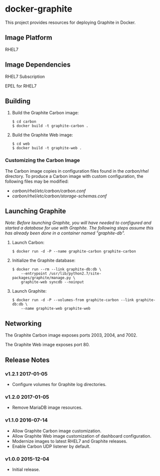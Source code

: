 # docker-graphite

This project provides resources for deploying Graphite in Docker.

## Image Platform

RHEL7

## Image Dependencies

RHEL7 Subscription

EPEL for RHEL7

## Building

 1. Build the Graphite Carbon image:

    ```
    $ cd carbon
    $ docker build -t graphite-carbon .
    ```

 2. Build the Graphite Web image:

    ```
    $ cd web
    $ docker build -t graphite-web .
    ```

### Customizing the Carbon Image

The Carbon image copies in configuration files found in the
*carbon/rhel* directory. To produce a Carbon image with custom
configuration, the following files may be modified:

  - *carbon/rhel/etc/carbon/carbon.conf*
  - *carbon/rhel/etc/carbon/storage-schemas.conf*

## Launching Graphite

*Note: Before launching Graphite, you will have needed to configured and
started a database for use with Graphite. The following steps assume this has
already been done in a container named "graphite-db".*

 1. Launch Carbon:

    ```
    $ docker run -d -P --name graphite-carbon graphite-carbon
    ```

 2. Initialize the Graphite database:

    ```
    $ docker run --rm --link graphite-db:db \
        --entrypoint /usr/lib/python2.7/site-packages/graphite/manage.py \
        graphite-web syncdb --noinput
    ```

 4. Launch Graphite:

    ```
    $ docker run -d -P --volumes-from graphite-carbon --link graphite-db:db \
        --name graphite-web graphite-web
    ```

## Networking

The Graphite Carbon image exposes ports 2003, 2004, and 7002.

The Graphite Web image exposes port 80.

## Release Notes

### v1.2.1 2017-01-05

- Configure volumes for Graphite log directories.

### v1.2.0 2017-01-05

- Remove MariaDB image resources.

### v1.1.0 2016-07-14

- Allow Graphite Carbon image customization.
- Allow Graphite Web image customization of dashboard configuration.
- Modernize images to latest RHEL7 and Graphite releases.
- Enable Carbon UDP listener by default.

### v1.0.0 2015-12-04

- Initial release.

